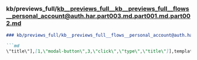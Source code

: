 ### kb/previews_full/kb__previews_full__kb__previews_full__flows__personal_account@auth.har.part003.md.part001.md.part002.md

```md
### kb/previews_full/kb__previews_full__flows__personal_account@auth.har.part003.md.part001.md (part 002)

```md
\"title\"],[1,\"modal-button\",3,\"click\",\"type\",\"title\"]],template:function(m
```

```

```
